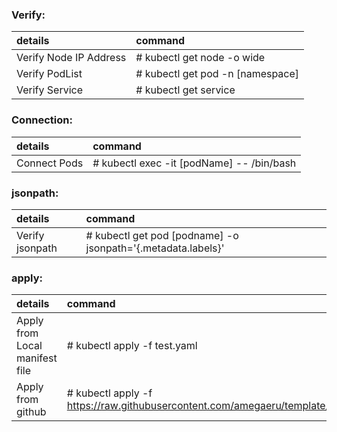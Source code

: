 ### Verify:
|details|command|
|:--|:--|
|Verify Node IP Address|# kubectl get node -o wide|
|Verify PodList|# kubectl get pod -n [namespace]|
|Verify Service|# kubectl get service|

### Connection:
|details|command|
|:--|:--|
|Connect Pods|# kubectl exec -it [podName] -- /bin/bash|

### jsonpath:
|details|command|
|:--|:--|
|Verify jsonpath|# kubectl get pod [podname] -o jsonpath='{.metadata.labels}'|

### apply:
|details|command|
|:--|:--|
|Apply from Local manifest file|# kubectl apply -f test.yaml|
|Apply from github|# kubectl apply -f https://raw.githubusercontent.com/amegaeru/template/main/01.kubernetes/test.yaml|
 
